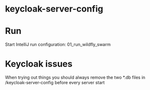 # keycloak-server-config

# Run
Start IntelliJ run configuration: 01_run_wildfly_swarm

# Keycloak issues
When trying out things you should always remove the two *.db files in /keycloak-server-config before every server start